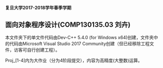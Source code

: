 #### 复旦大学2017-2018学年春季学期

## 面向对象程序设计(COMP130135.03 刘卉)

本文件夹下的单文件代码由Dev-C++ 5.4.0 (for Windows x64)创建，文件夹中的代码由Microsoft Visual Studio 2017 Community创建（但已经移除工程文件，访客可自行创建工程）。

Proj_[1-4]内为大作业（分为4阶段提交），内容为高精度(大整数)运算。